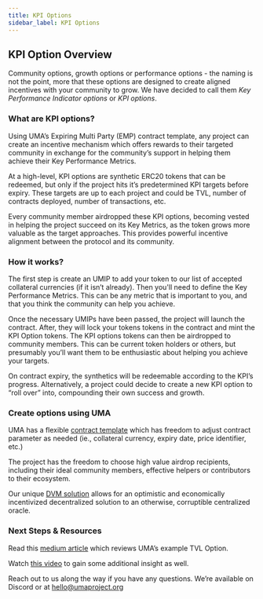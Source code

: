 ```yaml
---
title: KPI Options
sidebar_label: KPI Options
---
```

## KPI Option Overview

Community options, growth options or performance options - the naming is not the point, more that these options are designed to create aligned incentives with your community to grow. We have decided to call them *Key Performance Indicator options* or *KPI options*. 

### What are KPI options? 

Using UMA’s Expiring Multi Party (EMP) contract template, any project can create an incentive mechanism which offers rewards to their targeted community in exchange for the community’s support in helping them achieve their Key Performance Metrics. 

At a high-level, KPI options are synthetic ERC20 tokens that can be redeemed, but only if the project hits it’s predetermined KPI targets before expiry. These targets are up to each project and could be TVL, number of contracts deployed, number of transactions, etc.

Every community member airdropped these KPI options, becoming vested in helping the project succeed on its Key Metrics, as the token grows more valuable as the target approaches.  This provides powerful incentive alignment between the protocol and its community. 

### How it works?

The first step is create an UMIP to add your token to our list of accepted collateral currencies (if it isn’t already). Then you'll need to 
define the Key Performance Metrics. This can be any metric that is important to you, and that you think the community can help you achieve.

Once the necessary UMIPs have been passed, the project will launch the contract.  After, they will lock your tokens tokens in the contract and mint the KPI Option tokens. 
The KPI options tokens can then be airdropped to community members. This can be current token holders or others, but presumably you’ll want them to be enthusiastic about helping you achieve your targets. 

On contract expiry, the synthetics will be redeemable according to the KPI’s progress. Alternatively, a project could decide to create a new KPI option to “roll over” into, compounding their own success and growth.

### Create options using UMA

UMA has a flexible [contract template](https://docs.umaproject.org/synthetic-tokens/what-are-synthetic-assets#the-expiringmultiparty-emp-contract-template) which has freedom to adjust contract parameter as needed (ie., collateral currency, expiry date, price identifier, etc.)

The project has the freedom to choose high value airdrop recipients, including their ideal community members, effective helpers or contributors to their ecosystem.

Our unique [DVM solution](https://docs.umaproject.org/synthetic-tokens/glossary#dvm) allows for an optimistic and economically incentivized decentralized solution to an otherwise, corruptible centralized oracle. 


### Next Steps & Resources 
Read this [medium article](https://medium.com/uma-project/uma-kpi-options-and-airdrop-bae86be16ce4)  which reviews UMA’s example TVL Option. 

Watch [this video](https://www.youtube.com/watch?v=U1xNkCbuiPA&amp%3Bfeature=youtu.be) to gain some additional insight as well.

Reach out to us along the way if you have any questions. We’re available on Discord or at hello@umaproject.org  
